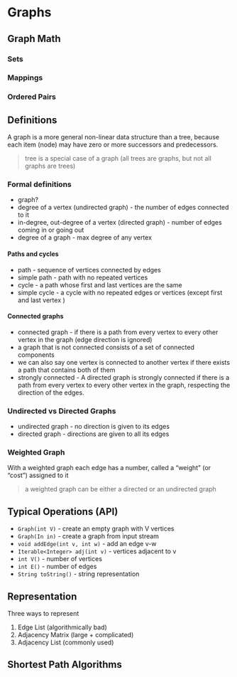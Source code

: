 # Graphs

## Graph Math

### Sets

### Mappings

### Ordered Pairs

## Definitions
A graph is a more general non-linear data structure than a tree, because each item (node) may have zero or more successors and predecessors.
> tree is a special case of a graph (all trees are graphs, but not all graphs are trees)

### Formal definitions

- graph?
- degree of a vertex (undirected graph) - the number of edges connected to it
- in-degree, out-degree of a vertex (directed graph) - number of edges coming in or going out
- degree of a graph - max degree of any vertex

#### Paths and cycles
- path - sequence of vertices connected by edges
- simple path - path with no repeated vertices
- cycle - a path whose first and last vertices are the same
- simple cycle - a cycle with no repeated edges or vertices (except first and last vertex )

#### Connected graphs
- connected graph - if there is a path from every vertex to every other vertex in the graph (edge direction is ignored)
- a graph that is not connected consists of a set of connected components
- we can also say one vertex is connected to another vertex if there exists a path that contains both of them
- strongly connected - A directed graph is strongly connected if there is a path from every vertex to every other vertex in the graph, respecting the direction of the edges.


### Undirected vs Directed Graphs
- undirected graph - no direction is given to its edges
- directed graph - directions are given to all its edges

### Weighted Graph
With a weighted graph each edge has a number, called a “weight” (or “cost”) assigned to it
> a weighted graph can be either a directed or an undirected graph

## Typical Operations (API)
- `Graph(int V)` - create an empty graph with V vertices
- `Graph(In in)` - create a graph from input stream
- `void addEdge(int v, int w)` - add an edge v-w
- `Iterable<Integer> adj(int v)` - vertices adjacent to v
- `int V()` - number of vertices
- `int E()` - number of edges
- `String toString()` - string representation

## Representation

Three ways to represent
1. Edge List (algorithmically bad)
2. Adjacency Matrix (large + complicated)
3. Adjacency List (commonly used)

## Shortest Path Algorithms
